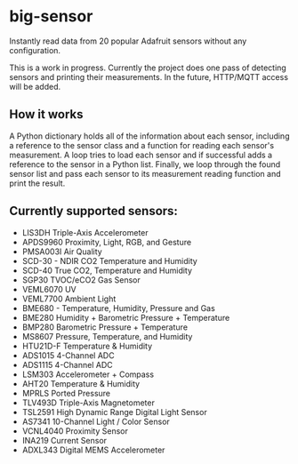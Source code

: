 # big-sensor
Instantly read data from 20 popular Adafruit sensors without any configuration.

This is a work in progress. Currently the project does one pass of detecting sensors and printing their measurements. In the future, HTTP/MQTT access will be added.

## How it works

A Python dictionary holds all of the information about each sensor, including a reference to the sensor class and a function for reading each sensor's measurement. A loop tries to load each sensor and if successful adds a reference to the sensor in a Python list. Finally, we loop through the found sensor list and pass each sensor to its measurement reading function and print the result.

## Currently supported sensors:

 - LIS3DH Triple-Axis Accelerometer
 - APDS9960 Proximity, Light, RGB, and Gesture
 - PMSA003I Air Quality
 - SCD-30 - NDIR CO2 Temperature and Humidity
 - SCD-40 True CO2, Temperature and Humidity
 - SGP30 TVOC/eCO2 Gas Sensor
 - VEML6070 UV
 - VEML7700 Ambient Light
 - BME680 - Temperature, Humidity, Pressure and Gas
 - BME280 Humidity + Barometric Pressure + Temperature
 - BMP280 Barometric Pressure + Temperature
 - MS8607 Pressure, Temperature, and Humidity
 - HTU21D-F Temperature & Humidity
 - ADS1015 4-Channel ADC
 - ADS1115 4-Channel ADC
 - LSM303 Accelerometer + Compass
 - AHT20 Temperature & Humidity
 - MPRLS Ported Pressure
 - TLV493D Triple-Axis Magnetometer
 - TSL2591 High Dynamic Range Digital Light Sensor
 - AS7341 10-Channel Light / Color Sensor
 - VCNL4040 Proximity Sensor
 - INA219 Current Sensor
 - ADXL343 Digital MEMS Accelerometer

